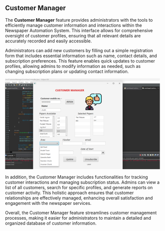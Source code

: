 ## Customer Manager

The **Customer Manager** feature provides administrators with the tools to efficiently manage customer information and interactions within the Newspaper Automation System. This interface allows for comprehensive oversight of customer profiles, ensuring that all relevant details are accurately recorded and easily accessible.

Administrators can add new customers by filling out a simple registration form that includes essential information such as name, contact details, and subscription preferences. This feature enables quick updates to customer profiles, allowing admins to modify information as needed, such as changing subscription plans or updating contact information.

<img src="assets/customer-manager.png" alt="Paper" width="850"/>

In addition, the Customer Manager includes functionalities for tracking customer interactions and managing subscription status. Admins can view a list of all customers, search for specific profiles, and generate reports on customer activity. This holistic approach ensures that customer relationships are effectively managed, enhancing overall satisfaction and engagement with the newspaper services.

Overall, the Customer Manager feature streamlines customer management processes, making it easier for administrators to maintain a detailed and organized database of customer information.
